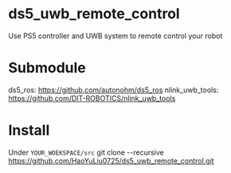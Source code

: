 # ds5_uwb_remote_control

Use PS5 controller and UWB system to remote control your robot 

# Submodule

ds5_ros: https://github.com/autonohm/ds5_ros
nlink_uwb_tools: https://github.com/DIT-ROBOTICS/nlink_uwb_tools

# Install

Under `YOUR_WOEKSPACE/src`
    git clone --recursive https://github.com/HaoYuLiu0725/ds5_uwb_remote_control.git
